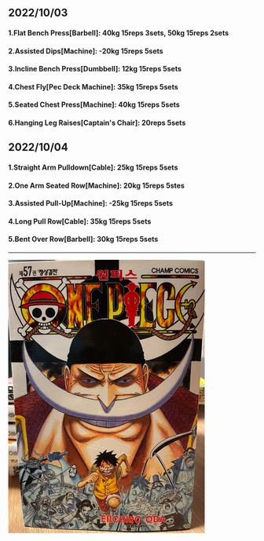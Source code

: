 ## 2022/10/03
#### 1.Flat Bench Press\[Barbell\]: 40kg 15reps 3sets, 50kg 15reps 2sets
#### 2.Assisted Dips\[Machine\]: -20kg 15reps 5sets
#### 3.Incline Bench Press\[Dumbbell\]: 12kg 15reps 5sets
#### 4.Chest Fly\[Pec Deck Machine\]: 35kg 15reps 5sets
#### 5.Seated Chest Press\[Machine\]: 40kg 15reps 5sets
#### 6.Hanging Leg Raises\[Captain's Chair\]: 20reps 5sets

## 2022/10/04
#### 1.Straight Arm Pulldown\[Cable\]: 25kg 15reps 5sets
#### 2.One Arm Seated Row\[Machine\]: 20kg 15reps 5stes
#### 3.Assisted Pull-Up\[Machine\]: -25kg 15reps 5sets
#### 4.Long Pull Row\[Cable\]: 35kg 15reps 5sets
#### 5.Bent Over Row\[Barbell\]: 30kg 15reps 5sets

---
<img src='../_resources/__057.png' width='400px' />
